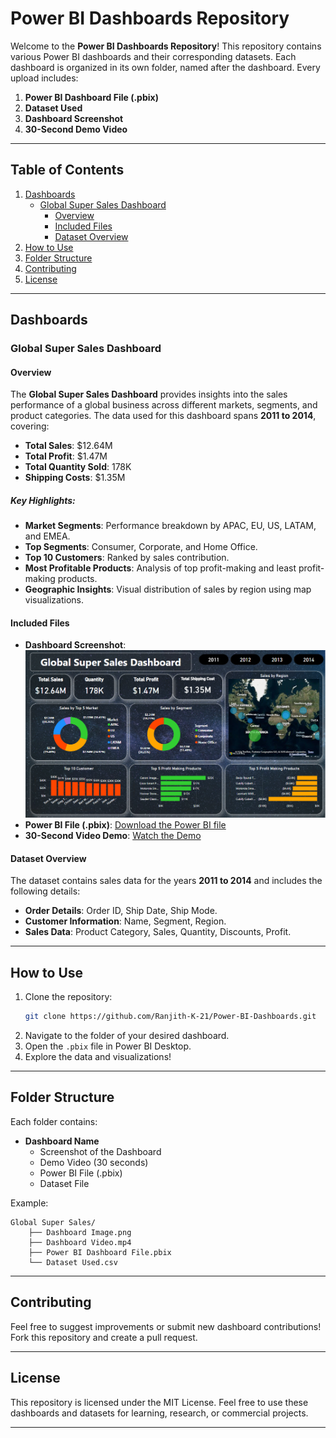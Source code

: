 # Power BI Dashboards Repository

Welcome to the **Power BI Dashboards Repository**! This repository contains various Power BI dashboards and their corresponding datasets. Each dashboard is organized in its own folder, named after the dashboard. Every upload includes:

1. **Power BI Dashboard File (.pbix)**  
2. **Dataset Used**  
3. **Dashboard Screenshot**  
4. **30-Second Demo Video**

---

## Table of Contents

1. [Dashboards](#dashboards)  
   - [Global Super Sales Dashboard](#global-super-sales-dashboard)  
      - [Overview](#overview)  
      - [Included Files](#included-files)  
      - [Dataset Overview](#dataset-overview)  
2. [How to Use](#how-to-use)  
3. [Folder Structure](#folder-structure)  
4. [Contributing](#contributing)  
5. [License](#license)  

---

## Dashboards

### Global Super Sales Dashboard

#### Overview
The **Global Super Sales Dashboard** provides insights into the sales performance of a global business across different markets, segments, and product categories. The data used for this dashboard spans **2011 to 2014**, covering:

- **Total Sales**: $12.64M  
- **Total Profit**: $1.47M  
- **Total Quantity Sold**: 178K  
- **Shipping Costs**: $1.35M  

##### Key Highlights:
- **Market Segments**: Performance breakdown by APAC, EU, US, LATAM, and EMEA.
- **Top Segments**: Consumer, Corporate, and Home Office.
- **Top 10 Customers**: Ranked by sales contribution.
- **Most Profitable Products**: Analysis of top profit-making and least profit-making products.
- **Geographic Insights**: Visual distribution of sales by region using map visualizations.

#### Included Files
- **Dashboard Screenshot**: ![Dashboard Screenshot](./Global%20Super%20Sales%20Dashboard/DashBoard%20Image.png)
- **Power BI File (.pbix)**: [Download the Power BI file](./Global%20Super%20Sales%20Dashboard/Global%20Super%20Store.pbix)
- **30-Second Video Demo**: [Watch the Demo](./Global%20Super%20Sales%20Dashboard/DashBoard%20Video%20Clip.mp4)

#### Dataset Overview
The dataset contains sales data for the years **2011 to 2014** and includes the following details:
- **Order Details**: Order ID, Ship Date, Ship Mode.
- **Customer Information**: Name, Segment, Region.
- **Sales Data**: Product Category, Sales, Quantity, Discounts, Profit.

---

## How to Use

1. Clone the repository:  
   ```bash
   git clone https://github.com/Ranjith-K-21/Power-BI-Dashboards.git
   ```
2. Navigate to the folder of your desired dashboard.  
3. Open the `.pbix` file in Power BI Desktop.  
4. Explore the data and visualizations!

---

## Folder Structure

Each folder contains:
- **Dashboard Name**  
  - Screenshot of the Dashboard  
  - Demo Video (30 seconds)  
  - Power BI File (.pbix)  
  - Dataset File  

Example:  
```
Global Super Sales/
    ├── Dashboard Image.png
    ├── Dashboard Video.mp4
    ├── Power BI Dashboard File.pbix
    └── Dataset Used.csv
```

---

## Contributing

Feel free to suggest improvements or submit new dashboard contributions! Fork this repository and create a pull request.  

---

## License

This repository is licensed under the MIT License. Feel free to use these dashboards and datasets for learning, research, or commercial projects.

---
